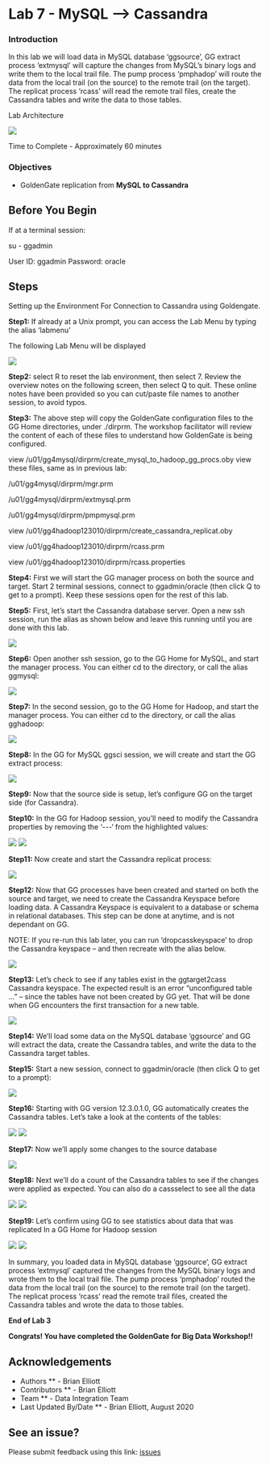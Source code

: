 # Lab 7 -  MySQL --> Cassandra

### Introduction
In this lab we will load data in MySQL database ‘ggsource’, GG extract process ‘extmysql’ will capture the changes from MySQL’s binary logs and write them to the local trail file. The pump process ‘pmphadop’ will route the data from the local trail (on the source) to the remote trail (on the target). The replicat
process ‘rcass’ will read the remote trail files, create the Cassandra tables and write the data to those tables.

Lab Architecture

![](./images/image701_1.png)

Time to Complete -
Approximately 60 minutes

### Objectives
- GoldenGate replication from **MySQL to Cassandra**

## Before You Begin

If at a terminal session:

su - ggadmin

User ID: ggadmin
Password:  oracle

## Steps

 Setting up the Environment For Connection to Cassandra using Goldengate.
    
**Step1:** If already at a Unix prompt, you can access the Lab Menu by typing the alias ‘labmenu’

The following Lab Menu will be displayed

![](./images/lab7menu.png)

**Step2:** select R to reset the lab environment, then select 7.
Review the overview notes on the following screen, then select Q to quit. These online notes have been provided so you can cut/paste file names to another session, to avoid typos.

**Step3:** The above step will copy the GoldenGate configuration files to the GG Home directories, under ./dirprm. The workshop facilitator will review the content of each of these files to understand how GoldenGate is being configured.

view /u01/gg4mysql/dirprm/create_mysql_to_hadoop_gg_procs.oby
view these files, same as in previous lab:

/u01/gg4mysql/dirprm/mgr.prm

/u01/gg4mysql/dirprm/extmysql.prm

/u01/gg4mysql/dirprm/pmpmysql.prm

view /u01/gg4hadoop123010/dirprm/create_cassandra_replicat.oby

view /u01/gg4hadoop123010/dirprm/rcass.prm

view /u01/gg4hadoop123010/dirprm/rcass.properties

**Step4:** First we will start the GG manager process on both the source and target. Start 2 terminal sessions, connect to ggadmin/oracle (then click Q to get to a prompt). Keep these sessions open for the rest of this lab.

**Step5:** First, let’s start the Cassandra database server. Open a new ssh session, run the alias as shown below and leave this running until you are done with this lab.

![](./images/f2.png)

**Step6:** Open another ssh session, go to the GG Home for MySQL, and start the manager process. You can either cd to the directory, or call the alias ggmysql:

![](./images/f3.png)

**Step7:** In the second session, go to the GG Home for Hadoop, and start the manager process. You can either cd to the directory, or call the alias gghadoop:

![](./images/f4.png)

**Step8:** In the GG for MySQL ggsci session, we will create and start the GG extract process:

![](./images/f5.png)

**Step9:** Now that the source side is setup, let’s configure GG on the target side (for Cassandra).

**Step10:** In the GG for Hadoop session, you’ll need to modify the Cassandra properties by removing the ‘---‘ from the highlighted values:

![](./images/f6.png)
![](./images/f7.png)

**Step11:** Now create and start the Cassandra replicat process:

![](./images/f8.png)

**Step12:** Now that GG processes have been created and started on both the source and target, we need to create the Cassandra Keyspace before loading data. A Cassandra Keyspace is equivalent to a database or schema in relational databases. This step can be done at anytime, and is not dependant on GG.

NOTE: If you re-run this lab later, you can run ‘dropcasskeyspace’ to drop the Cassandra keyspace – and then recreate with the alias below.

![](./images/f9.png)

**Step13:** Let’s check to see if any tables exist in the ggtarget2cass Cassandra keyspace. The expected result is an error “unconfigured table …” – since the tables have not been created by GG yet. That will be done when GG encounters the first transaction for a new table.

![](./images/f10.png)

**Step14:** We’ll load some data on the MySQL database ‘ggsource’ and GG will extract the data, create the Cassandra tables, and write the data to the Cassandra target tables.

**Step15:** Start a new session, connect to ggadmin/oracle (then click Q to get to a prompt):

![](./images/f11.png)

**Step16:** Starting with GG version 12.3.0.1.0, GG automatically creates the Cassandra tables. Let’s take a look at the contents of the tables:

![](./images/f12.png)
![](./images/f13.png)

**Step17:** Now we’ll apply some changes to the source database

![](./images/f14.png)

**Step18:** Next we’ll do a count of the Cassandra tables to see if the changes were applied as expected. You can also do a cassselect to see all the data

![](./images/f15.png)
![](./images/f16.png)

**Step19:** Let’s confirm using GG to see statistics about data that was replicated In a GG Home for Hadoop session

![](./images/f17.png)
![](./images/f18.png)

In summary, you loaded data in MySQL database ‘ggsource’, GG extract process ‘extmysql’ captured the changes from the MySQL binary logs and wrote them to the local trail file. The pump process
‘pmphadop’ routed the data from the local trail (on the source) to the remote trail (on the target). The replicat process ‘rcass’ read the remote trail files, created the Cassandra tables and wrote the data to those tables.

**End of Lab 3**

**Congrats! You have completed the GoldenGate for Big Data Workshop!!**

## Acknowledgements

  * Authors ** - Brian Elliott
  * Contributors ** - Brian Elliott
  * Team ** - Data Integration Team
  * Last Updated By/Date ** - Brian Elliott, August 2020

  ## See an issue?

Please submit feedback using this link: [issues](https://github.com/oracle/learning-library/issues) 




